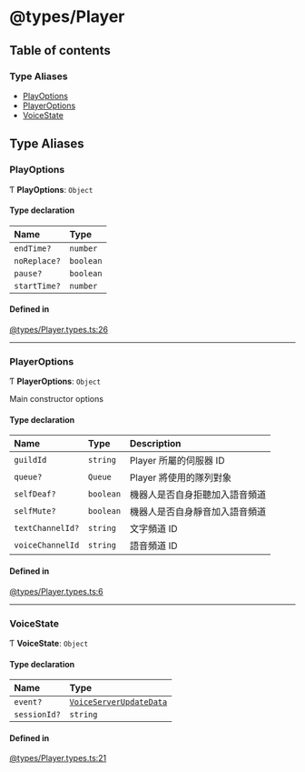 # @types/Player

## Table of contents

### Type Aliases

- [PlayOptions](Player.types.md#playoptions)
- [PlayerOptions](Player.types.md#playeroptions)
- [VoiceState](Player.types.md#voicestate)

## Type Aliases

### PlayOptions

Ƭ **PlayOptions**: `Object`

#### Type declaration

| Name | Type |
| :------ | :------ |
| `endTime?` | `number` |
| `noReplace?` | `boolean` |
| `pause?` | `boolean` |
| `startTime?` | `number` |

#### Defined in

[@types/Player.types.ts:26](https://github.com/hmes98318/LavaShark/blob/f32fcc81c4b5b95e62c43d544e14f8b81f1be683/src/@types/Player.types.ts#L26)

___

### PlayerOptions

Ƭ **PlayerOptions**: `Object`

Main constructor options

#### Type declaration

| Name | Type | Description |
| :------ | :------ | :------ |
| `guildId` | `string` | Player 所屬的伺服器 ID |
| `queue?` | `Queue` | Player 將使用的隊列對象 |
| `selfDeaf?` | `boolean` |機器人是否自身拒聽加入語音頻道 |
| `selfMute?` | `boolean` | 機器人是否自身靜音加入語音頻道 |
| `textChannelId?` | `string` | 文字頻道 ID |
| `voiceChannelId` | `string` | 語音頻道 ID |

#### Defined in

[@types/Player.types.ts:6](https://github.com/hmes98318/LavaShark/blob/f32fcc81c4b5b95e62c43d544e14f8b81f1be683/src/@types/Player.types.ts#L6)

___

### VoiceState

Ƭ **VoiceState**: `Object`

#### Type declaration

| Name | Type |
| :------ | :------ |
| `event?` | [`VoiceServerUpdateData`](LavaShark.types.md#voiceserverupdatedata) |
| `sessionId?` | `string` |

#### Defined in

[@types/Player.types.ts:21](https://github.com/hmes98318/LavaShark/blob/f32fcc81c4b5b95e62c43d544e14f8b81f1be683/src/@types/Player.types.ts#L21)
